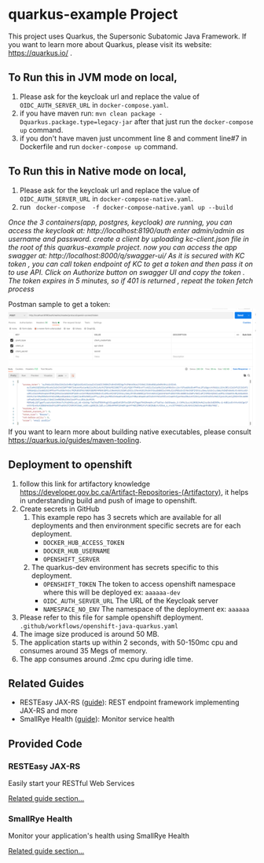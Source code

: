 # quarkus-example Project
This project uses Quarkus, the Supersonic Subatomic Java Framework.
If you want to learn more about Quarkus, please visit its website: https://quarkus.io/ .

## To Run this in JVM mode on local, 
1. Please ask for the keycloak url and replace the value of `OIDC_AUTH_SERVER_URL` in `docker-compose.yaml`.
2. if you have maven run: `mvn clean package -Dquarkus.package.type=legacy-jar` after that just run the `docker-compose up` command.
3. if you don't have maven just uncomment line 8 and comment line#7 in Dockerfile and run `docker-compose up` command.

## To Run this in Native mode on local,
1. Please ask for the keycloak url and replace the value of `OIDC_AUTH_SERVER_URL` in `docker-compose-native.yaml`.
2. run ` docker-compose  -f docker-compose-native.yaml up --build`

_Once the 3 containers(app, postgres, keycloak) are running, you can access the keycloak at:
http://localhost:8190/auth
enter admin/admin as username and password.
create a client by uploading kc-client.json file in the root of this quarkus-example project.
now you can access the app swagger at:
http://localhost:8000/q/swagger-ui/
As it is secured with KC token , you can call token endpoint of KC to get a token and then pass it on to use API. Click on Authorize button on swagger UI and copy the token . The token expires in 5 minutes, so if 401 is returned , repeat the token fetch process_

Postman sample to get a token:
![img.png](img.png)
If you want to learn more about building native executables, please consult https://quarkus.io/guides/maven-tooling.

## Deployment to openshift
1. follow this link for artifactory knowledge https://developer.gov.bc.ca/Artifact-Repositories-(Artifactory),  it helps in understanding build and push of image to openshift.
2. Create secrets in GitHub
   1. This example repo has 3 secrets which are available for all deployments and then environment specific secrets are for each deployment.
      - `DOCKER_HUB_ACCESS_TOKEN`
      - `DOCKER_HUB_USERNAME`
      - `OPENSHIFT_SERVER`
   2. The quarkus-dev environment has secrets specific to this deployment.
      - `OPENSHIFT_TOKEN` The token to access openshift namespace where this will be deployed ex: `aaaaaa-dev`
      - `OIDC_AUTH_SERVER_URL` The URL of the Keycloak server
      - `NAMESPACE_NO_ENV` The namespace of the deployment ex: `aaaaaa`
3. Please refer to this file for sample openshift deployment. `.github/workflows/openshift-java-quarkus.yaml`
4. The image size produced is around 50 MB.
5. The application starts up within 2 seconds, with 50-150mc cpu and consumes around 35 Megs of memory.
6. The app consumes around .2mc cpu during idle time.

## Related Guides

- RESTEasy JAX-RS ([guide](https://quarkus.io/guides/rest-json)): REST endpoint framework implementing JAX-RS and more
- SmallRye Health ([guide](https://quarkus.io/guides/microprofile-health)): Monitor service health

## Provided Code

### RESTEasy JAX-RS

Easily start your RESTful Web Services

[Related guide section...](https://quarkus.io/guides/getting-started#the-jax-rs-resources)

### SmallRye Health

Monitor your application's health using SmallRye Health

[Related guide section...](https://quarkus.io/guides/smallrye-health)
